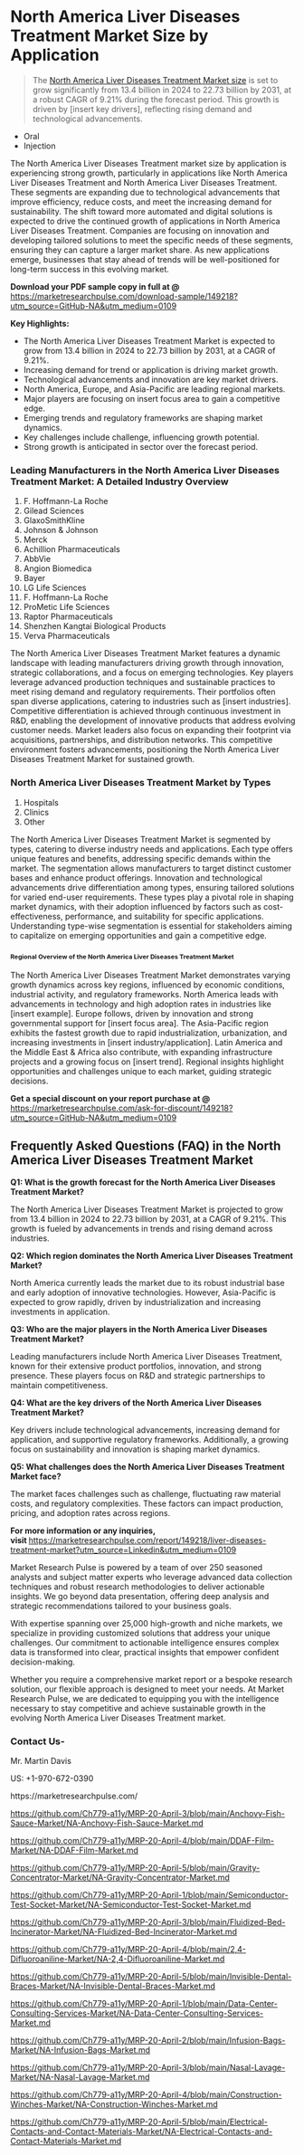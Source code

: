 <h1>North America Liver Diseases Treatment Market&nbsp;Size by Application</h1><blockquote><p>The <a href="https://marketresearchpulse.com/download-sample/149218?utm_source=GitHub-NA&amp;utm_medium=0109">North America Liver Diseases Treatment Market size</a> is set to grow significantly from 13.4 billion in 2024 to 22.73 billion by 2031, at a robust CAGR of 9.21% during the forecast period. This growth is driven by [insert key drivers], reflecting rising demand and technological advancements.</p></blockquote><ul><li>Oral<li> Injection</li></ul><p>The North America Liver Diseases Treatment market size by application is experiencing strong growth, particularly in applications like North America Liver Diseases Treatment and North America Liver Diseases Treatment. These segments are expanding due to technological advancements that improve efficiency, reduce costs, and meet the increasing demand for sustainability. The shift toward more automated and digital solutions is expected to drive the continued growth of applications in North America Liver Diseases Treatment. Companies are focusing on innovation and developing tailored solutions to meet the specific needs of these segments, ensuring they can capture a larger market share. As new applications emerge, businesses that stay ahead of trends will be well-positioned for long-term success in this evolving market.</p><p><strong>Download your PDF sample copy in full at @ </strong><a href="https://marketresearchpulse.com/download-sample/149218?utm_source=GitHub-NA&amp;utm_medium=0109">https://marketresearchpulse.com/download-sample/149218?utm_source=GitHub-NA&amp;utm_medium=0109</a></p><p><strong>Key Highlights: </strong></p><ul><li>The North America Liver Diseases Treatment Market is expected to grow from 13.4 billion in 2024 to 22.73 billion by 2031, at a CAGR of 9.21%.</li><li>Increasing demand for trend or application is driving market growth.</li><li>Technological advancements and innovation are key market drivers.</li><li>North America, Europe, and Asia-Pacific are leading regional markets.</li><li>Major players are focusing on insert focus area to gain a competitive edge.</li><li>Emerging trends and regulatory frameworks are shaping market dynamics.</li><li>Key challenges include challenge, influencing growth potential.</li><li>Strong growth is anticipated in sector over the forecast period.</li></ul><h3>Leading Manufacturers in the North America Liver Diseases Treatment Market: A Detailed Industry Overview</h3><ol><li>F. Hoffmann-La Roche</li><li>Gilead Sciences</li><li>GlaxoSmithKline</li><li>Johnson & Johnson</li><li>Merck</li><li>Achillion Pharmaceuticals</li><li>AbbVie</li><li>Angion Biomedica</li><li>Bayer</li><li>LG Life Sciences</li><li>F. Hoffmann-La Roche</li><li>ProMetic Life Sciences</li><li>Raptor Pharmaceuticals</li><li>Shenzhen Kangtai Biological Products</li><li>Verva Pharmaceuticals</li></ol><div class="flex max-w-full flex-col flex-grow"><div class="min-h-8 text-message flex w-full flex-col items-end gap-2 whitespace-normal break-words [.text-message+&amp;]:mt-5" dir="auto" data-message-author-role="assistant" data-message-id="fd8432e4-4910-450d-b182-61b7bfb0a01f" data-message-model-slug="gpt-4o"><div class="flex w-full flex-col gap-1 empty:hidden first:pt-[3px]"><div class="markdown prose w-full break-words dark:prose-invert light"><p>The North America Liver Diseases Treatment Market features a dynamic landscape with leading manufacturers driving growth through innovation, strategic collaborations, and a focus on emerging technologies. Key players leverage advanced production techniques and sustainable practices to meet rising demand and regulatory requirements. Their portfolios often span diverse applications, catering to industries such as [insert industries]. Competitive differentiation is achieved through continuous investment in R&amp;D, enabling the development of innovative products that address evolving customer needs. Market leaders also focus on expanding their footprint via acquisitions, partnerships, and distribution networks. This competitive environment fosters advancements, positioning the North America Liver Diseases Treatment Market for sustained growth.</p></div></div></div></div><h3>North America Liver Diseases Treatment Market by Types</h3><ol><li>Hospitals<li> Clinics<li> Other</li></ol><div class="flex max-w-full flex-col flex-grow"><div class="min-h-8 text-message flex w-full flex-col items-end gap-2 whitespace-normal break-words [.text-message+&amp;]:mt-5" dir="auto" data-message-author-role="assistant" data-message-id="084470be-0bb7-4664-bddf-5156b4f41249" data-message-model-slug="gpt-4o-mini"><div class="flex w-full flex-col gap-1 empty:hidden first:pt-[3px]"><div class="markdown prose w-full break-words dark:prose-invert light"><p>The North America Liver Diseases Treatment Market is segmented by types, catering to diverse industry needs and applications. Each type offers unique features and benefits, addressing specific demands within the market. The segmentation allows manufacturers to target distinct customer bases and enhance product offerings. Innovation and technological advancements drive differentiation among types, ensuring tailored solutions for varied end-user requirements. These types play a pivotal role in shaping market dynamics, with their adoption influenced by factors such as cost-effectiveness, performance, and suitability for specific applications. Understanding type-wise segmentation is essential for stakeholders aiming to capitalize on emerging opportunities and gain a competitive edge.</p></div></div></div></div><h3><span style="font-size: 11px;">Regional Overview of the North America Liver Diseases Treatment Market</span></h3><div class="flex max-w-full flex-col flex-grow"><div class="min-h-8 text-message flex w-full flex-col items-end gap-2 whitespace-normal break-words [.text-message+&amp;]:mt-5" dir="auto" data-message-author-role="assistant" data-message-id="e9038762-ce64-4e30-91c9-9bd413514231" data-message-model-slug="gpt-4o-mini"><div class="flex w-full flex-col gap-1 empty:hidden first:pt-[3px]"><div class="markdown prose w-full break-words dark:prose-invert light"><p>The North America Liver Diseases Treatment Market demonstrates varying growth dynamics across key regions, influenced by economic conditions, industrial activity, and regulatory frameworks. North America leads with advancements in technology and high adoption rates in industries like [insert example]. Europe follows, driven by innovation and strong governmental support for [insert focus area]. The Asia-Pacific region exhibits the fastest growth due to rapid industrialization, urbanization, and increasing investments in [insert industry/application]. Latin America and the Middle East &amp; Africa also contribute, with expanding infrastructure projects and a growing focus on [insert trend]. Regional insights highlight opportunities and challenges unique to each market, guiding strategic decisions.</p></div></div></div></div><p><strong>Get a special discount on your report purchase at @ </strong><a href="https://marketresearchpulse.com/ask-for-discount/149218?utm_source=GitHub-NA&amp;utm_medium=0109">https://marketresearchpulse.com/ask-for-discount/149218?utm_source=GitHub-NA&amp;utm_medium=0109</a></p><h2>Frequently Asked Questions (FAQ) in the North America Liver Diseases Treatment Market</h2><p><strong>Q1: What is the growth forecast for the North America Liver Diseases Treatment Market?</strong></p><p>The North America Liver Diseases Treatment Market is projected to grow from 13.4 billion in 2024 to 22.73 billion by 2031, at a CAGR of 9.21%. This growth is fueled by advancements in trends and rising demand across industries.</p><p><strong>Q2: Which region dominates the North America Liver Diseases Treatment Market?</strong></p><p>North America currently leads the market due to its robust industrial base and early adoption of innovative technologies. However, Asia-Pacific is expected to grow rapidly, driven by industrialization and increasing investments in application.</p><p><strong>Q3: Who are the major players in the North America Liver Diseases Treatment Market?</strong></p><p>Leading manufacturers include North America Liver Diseases Treatment, known for their extensive product portfolios, innovation, and strong presence. These players focus on R&amp;D and strategic partnerships to maintain competitiveness.</p><p><strong>Q4: What are the key drivers of the North America Liver Diseases Treatment Market?</strong></p><p>Key drivers include technological advancements, increasing demand for application, and supportive regulatory frameworks. Additionally, a growing focus on sustainability and innovation is shaping market dynamics.</p><p><strong>Q5: What challenges does the North America Liver Diseases Treatment Market face?</strong></p><p>The market faces challenges such as challenge, fluctuating raw material costs, and regulatory complexities. These factors can impact production, pricing, and adoption rates across regions.</p><p><strong>For more information or any inquiries, visit&nbsp;</strong><a href="https://marketresearchpulse.com/report/149218/liver-diseases-treatment-market?utm_source=Linkedin&utm_medium=0109">https://marketresearchpulse.com/report/149218/liver-diseases-treatment-market?utm_source=Linkedin&utm_medium=0109</a></p><p>Market Research Pulse is powered by a team of over 250 seasoned analysts and subject matter experts who leverage advanced data collection techniques and robust research methodologies to deliver actionable insights. We go beyond data presentation, offering deep analysis and strategic recommendations tailored to your business goals.</p><p>With expertise spanning over 25,000 high-growth and niche markets, we specialize in providing customized solutions that address your unique challenges. Our commitment to actionable intelligence ensures complex data is transformed into clear, practical insights that empower confident decision-making.</p><p>Whether you require a comprehensive market report or a bespoke research solution, our flexible approach is designed to meet your needs. At Market Research Pulse, we are dedicated to equipping you with the intelligence necessary to stay competitive and achieve sustainable growth in the evolving North America Liver Diseases Treatment market.</p><h3><strong>Contact Us-</strong></h3><p>Mr. Martin Davis</p><p>US: +1-970-672-0390</p><p>https://marketresearchpulse.com/</p><p><a href="https://github.com/Ch779-a11y/MRP-20-April-3/blob/main/Anchovy-Fish-Sauce-Market/NA-Anchovy-Fish-Sauce-Market.md">https://github.com/Ch779-a11y/MRP-20-April-3/blob/main/Anchovy-Fish-Sauce-Market/NA-Anchovy-Fish-Sauce-Market.md</a></p><p><a href="https://github.com/Ch779-a11y/MRP-20-April-4/blob/main/DDAF-Film-Market/NA-DDAF-Film-Market.md">https://github.com/Ch779-a11y/MRP-20-April-4/blob/main/DDAF-Film-Market/NA-DDAF-Film-Market.md</a></p><p><a href="https://github.com/Ch779-a11y/MRP-20-April-5/blob/main/Gravity-Concentrator-Market/NA-Gravity-Concentrator-Market.md">https://github.com/Ch779-a11y/MRP-20-April-5/blob/main/Gravity-Concentrator-Market/NA-Gravity-Concentrator-Market.md</a></p><p><a href="https://github.com/Ch779-a11y/MRP-20-April-1/blob/main/Semiconductor-Test-Socket-Market/NA-Semiconductor-Test-Socket-Market.md">https://github.com/Ch779-a11y/MRP-20-April-1/blob/main/Semiconductor-Test-Socket-Market/NA-Semiconductor-Test-Socket-Market.md</a></p><p><a href="https://github.com/Ch779-a11y/MRP-20-April-3/blob/main/Fluidized-Bed-Incinerator-Market/NA-Fluidized-Bed-Incinerator-Market.md">https://github.com/Ch779-a11y/MRP-20-April-3/blob/main/Fluidized-Bed-Incinerator-Market/NA-Fluidized-Bed-Incinerator-Market.md</a></p><p><a href="https://github.com/Ch779-a11y/MRP-20-April-4/blob/main/2,4-Difluoroaniline-Market/NA-2,4-Difluoroaniline-Market.md">https://github.com/Ch779-a11y/MRP-20-April-4/blob/main/2,4-Difluoroaniline-Market/NA-2,4-Difluoroaniline-Market.md</a></p><p><a href="https://github.com/Ch779-a11y/MRP-20-April-5/blob/main/Invisible-Dental-Braces-Market/NA-Invisible-Dental-Braces-Market.md">https://github.com/Ch779-a11y/MRP-20-April-5/blob/main/Invisible-Dental-Braces-Market/NA-Invisible-Dental-Braces-Market.md</a></p><p><a href="https://github.com/Ch779-a11y/MRP-20-April-1/blob/main/Data-Center-Consulting-Services-Market/NA-Data-Center-Consulting-Services-Market.md">https://github.com/Ch779-a11y/MRP-20-April-1/blob/main/Data-Center-Consulting-Services-Market/NA-Data-Center-Consulting-Services-Market.md</a></p><p><a href="https://github.com/Ch779-a11y/MRP-20-April-2/blob/main/Infusion-Bags-Market/NA-Infusion-Bags-Market.md">https://github.com/Ch779-a11y/MRP-20-April-2/blob/main/Infusion-Bags-Market/NA-Infusion-Bags-Market.md</a></p><p><a href="https://github.com/Ch779-a11y/MRP-20-April-3/blob/main/Nasal-Lavage-Market/NA-Nasal-Lavage-Market.md">https://github.com/Ch779-a11y/MRP-20-April-3/blob/main/Nasal-Lavage-Market/NA-Nasal-Lavage-Market.md</a></p><p><a href="https://github.com/Ch779-a11y/MRP-20-April-4/blob/main/Construction-Winches-Market/NA-Construction-Winches-Market.md">https://github.com/Ch779-a11y/MRP-20-April-4/blob/main/Construction-Winches-Market/NA-Construction-Winches-Market.md</a></p><p><a href="https://github.com/Ch779-a11y/MRP-20-April-5/blob/main/Electrical-Contacts-and-Contact-Materials-Market/NA-Electrical-Contacts-and-Contact-Materials-Market.md">https://github.com/Ch779-a11y/MRP-20-April-5/blob/main/Electrical-Contacts-and-Contact-Materials-Market/NA-Electrical-Contacts-and-Contact-Materials-Market.md</a></p>
